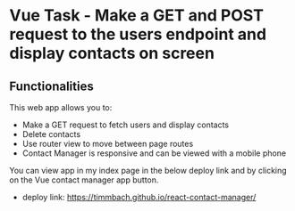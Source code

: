 # Vue Task - Make a GET and POST request to the users endpoint and display contacts on screen

## Functionalities

This web app allows you to:

- Make a GET request to fetch users and display contacts
- Delete contacts
- Use router view to move between page routes
- Contact Manager is responsive and can be viewed with a mobile phone

You can view app in my index page in the below deploy link and by clicking on the Vue contact manager app button.

- deploy link: https://timmbach.github.io/react-contact-manager/
